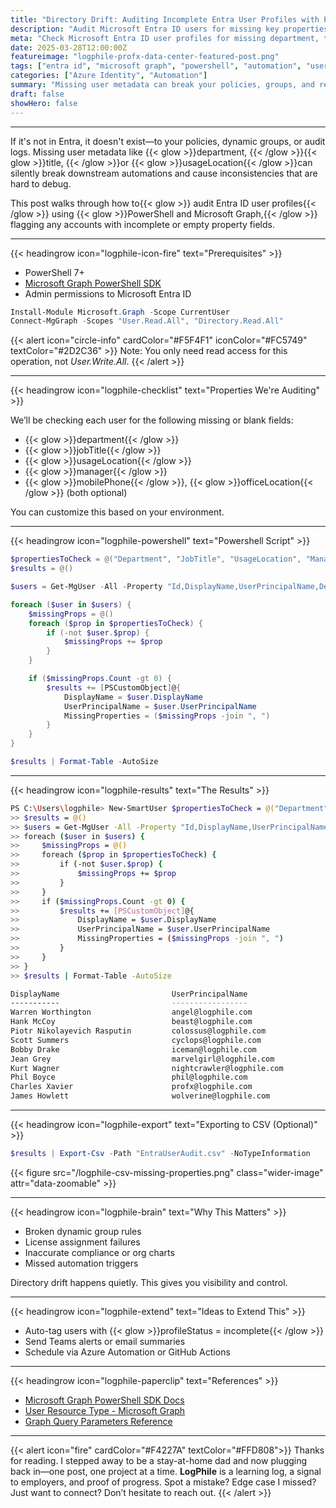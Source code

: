 ```yaml
---
title: "Directory Drift: Auditing Incomplete Entra User Profiles with PowerShell + Graph"
description: "Audit Microsoft Entra ID users for missing key properties using PowerShell and Microsoft Graph."
meta: "Check Microsoft Entra ID user profiles for missing department, title, and usageLocation using PowerShell and Graph. Prevent dynamic group failures and policy misfires."
date: 2025-03-28T12:00:00Z
featureimage: "logphile-profx-data-center-featured-post.png"
tags: ["entra id", "microsoft graph", "powershell", "automation", "user audit"]
categories: ["Azure Identity", "Automation"]
summary: "Missing user metadata can break your policies, groups, and reports. Learn how to audit Entra ID user profiles using PowerShell and Microsoft Graph."
draft: false
showHero: false
---
```


---

If it's not in Entra, it doesn't exist—to your policies, dynamic groups, or audit logs. Missing user metadata like {{< glow >}}department, {{< /glow >}}{{< glow >}}title, {{< /glow >}}or {{< glow >}}usageLocation{{< /glow >}}can silently break downstream automations and cause inconsistencies that are hard to debug.  

This post walks through how to{{< glow >}} audit Entra ID user profiles{{< /glow >}} using {{< glow >}}PowerShell and Microsoft Graph,{{< /glow >}} flagging any accounts with incomplete or empty property fields.

---
{{< headingrow icon="logphile-icon-fire" text="Prerequisites" >}}


- PowerShell 7+
- [Microsoft Graph PowerShell SDK](https://learn.microsoft.com/en-us/powershell/microsoftgraph/installation)
- Admin permissions to Microsoft Entra ID

```powershell
Install-Module Microsoft.Graph -Scope CurrentUser
Connect-MgGraph -Scopes "User.Read.All", "Directory.Read.All"
```

{{< alert icon="circle-info" cardColor="#F5F4F1" iconColor="#FC5749" textColor="#2D2C36" >}}
Note: You only need read access for this operation, not *User.Write.All*.
{{< /alert >}}

---

{{< headingrow icon="logphile-checklist" text="Properties We're Auditing" >}}

We’ll be checking each user for the following missing or blank fields:

- {{< glow >}}department{{< /glow >}}
- {{< glow >}}jobTitle{{< /glow >}}
- {{< glow >}}usageLocation{{< /glow >}}
- {{< glow >}}manager{{< /glow >}}
- {{< glow >}}mobilePhone{{< /glow >}}, {{< glow >}}officeLocation{{< /glow >}} (both optional)

You can customize this based on your environment.

---

{{< headingrow icon="logphile-powershell" text="Powershell Script" >}}

```powershell
$propertiesToCheck = @("Department", "JobTitle", "UsageLocation", "Manager", "MobilePhone", "OfficeLocation")
$results = @()

$users = Get-MgUser -All -Property "Id,DisplayName,UserPrincipalName,Department,JobTitle,UsageLocation,Manager,MobilePhone,OfficeLocation"

foreach ($user in $users) {
    $missingProps = @()
    foreach ($prop in $propertiesToCheck) {
        if (-not $user.$prop) {
            $missingProps += $prop
        }
    }

    if ($missingProps.Count -gt 0) {
        $results += [PSCustomObject]@{
            DisplayName = $user.DisplayName
            UserPrincipalName = $user.UserPrincipalName
            MissingProperties = ($missingProps -join ", ")
        }
    }
}

$results | Format-Table -AutoSize
```
---

{{< headingrow icon="logphile-results" text="The Results" >}}

```bash
PS C:\Users\logphile> New-SmartUser $propertiesToCheck = @("Department", "JobTitle", "UsageLocation", "Manager", "MobilePhone", "OfficeLocation")
>> $results = @()
>> $users = Get-MgUser -All -Property "Id,DisplayName,UserPrincipalName,Department,JobTitle,UsageLocation,Manager,MobilePhone,OfficeLocation"
>> foreach ($user in $users) {
>>     $missingProps = @()
>>     foreach ($prop in $propertiesToCheck) {
>>         if (-not $user.$prop) {
>>             $missingProps += $prop
>>         }
>>     }
>>     if ($missingProps.Count -gt 0) {
>>         $results += [PSCustomObject]@{
>>             DisplayName = $user.DisplayName
>>             UserPrincipalName = $user.UserPrincipalName
>>             MissingProperties = ($missingProps -join ", ")
>>         }
>>     }
>> }
>> $results | Format-Table -AutoSize

DisplayName                         UserPrincipalName                            Missing Properties
-----------                         -----------------                            ------------------
Warren Worthington                  angel@logphile.com                           UsageLocation
Hank McCoy                          beast@logphile.com                           UsageLocation
Piotr Nikolayevich Rasputin         colossus@logphile.com                        UsageLocation
Scott Summers                       cyclops@logphile.com                         UsageLocation
Bobby Drake                         iceman@logphile.com                          UsageLocation
Jean Grey                           marvelgirl@logphile.com                      UsageLocation
Kurt Wagner                         nightcrawler@logphile.com                    OfficeLocation
Phil Boyce                          phil@logphile.com                            Department, JobTitle, MobilePhone, OfficeLocation            
Charles Xavier                      profx@logphile.com                           UsageLocation
James Howlett                       wolverine@logphile.com                       UsageLocation
```

---

{{< headingrow icon="logphile-export" text="Exporting to CSV (Optional)" >}}

```powershell
$results | Export-Csv -Path "EntraUserAudit.csv" -NoTypeInformation
```
{{< figure src="/logphile-csv-missing-properties.png" class="wider-image" attr="data-zoomable" >}}

---

{{< headingrow icon="logphile-brain" text="Why This Matters" >}}

- Broken dynamic group rules  
- License assignment failures  
- Inaccurate compliance or org charts  
- Missed automation triggers  

Directory drift happens quietly. This gives you visibility and control.

---

{{< headingrow icon="logphile-extend" text="Ideas to Extend This" >}}

- Auto-tag users with {{< glow >}}profileStatus = incomplete{{< /glow >}}
- Send Teams alerts or email summaries
- Schedule via Azure Automation or GitHub Actions

---

{{< headingrow icon="logphile-paperclip" text="References" >}}

- [Microsoft Graph PowerShell SDK Docs](https://learn.microsoft.com/en-us/powershell/microsoftgraph/overview)
- [User Resource Type - Microsoft Graph](https://learn.microsoft.com/en-us/graph/api/resources/user)
- [Graph Query Parameters Reference](https://learn.microsoft.com/en-us/graph/query-parameters)

---

{{< alert icon="fire" cardColor="#F4227A" textColor="#FFD808">}}
Thanks for reading. I stepped away to be a stay-at-home dad and now plugging back in—one post, one project at a time. <b>LogPhile</b> is a learning log, a signal to employers, and proof of progress. Spot a mistake? Edge case I missed? Just want to connect? Don’t hesitate to reach out.
{{< /alert >}}